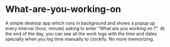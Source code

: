 # What-are-you-working-on
A simple desktop app which runs in background and shows a popup up every interval (hour, minute) asking to enter "What are you working on ?". At the end of the day, you can see all the work logs with the time and dates specially when you log time manually to clockify. No more memorizing.
